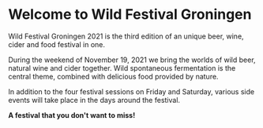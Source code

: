 # Welcome to Wild Festival Groningen

Wild Festival Groningen 2021 is the third edition of an unique beer, wine, cider and food festival in one.

During the weekend of November 19, 2021 we bring the worlds of wild beer, natural wine and cider together. Wild spontaneous fermentation is the central theme, combined with delicious food provided by nature.

In addition to the four festival sessions on Friday and Saturday, various side events will take place in the days around the festival.

**A festival that you don't want to miss!**
